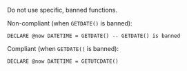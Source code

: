 Do not use specific, banned functions.

Non-compliant (when `GETDATE()` is banned):

```tsql
DECLARE @now DATETIME = GETDATE() -- GETDATE() is banned
```

Compliant (when `GETDATE()` is banned):

```tsql
DECLARE @now DATETIME = GETUTCDATE()
```
